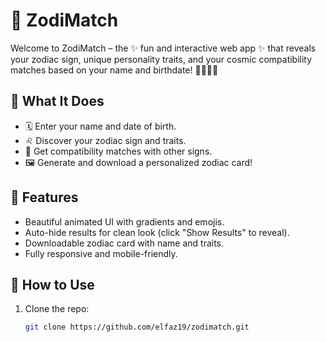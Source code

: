 # 🔮 ZodiMatch

Welcome to ZodiMatch – the ✨ fun and interactive web app ✨ that reveals your zodiac sign, unique personality traits, and your cosmic compatibility matches based on your name and birthdate! 🌟♈♉♊

## 🧠 What It Does

- 🗓️ Enter your name and date of birth.
- ♌ Discover your zodiac sign and traits.
- 💞 Get compatibility matches with other signs.
- 🖼️ Generate and download a personalized zodiac card!


## 🌟 Features

- Beautiful animated UI with gradients and emojis.
- Auto-hide results for clean look (click "Show Results" to reveal).
- Downloadable zodiac card with name and traits.
- Fully responsive and mobile-friendly.

## 🚀 How to Use

1. Clone the repo:
   ```bash
   git clone https://github.com/elfaz19/zodimatch.git
